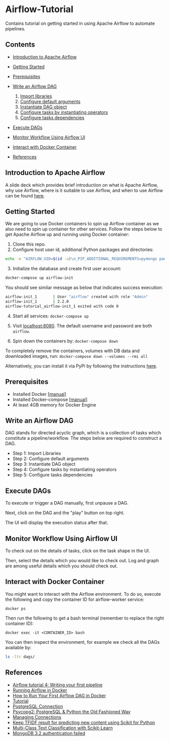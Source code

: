 # Airflow-Tutorial
Contains tutorial on getting started in using Apache Airflow to automate pipelines.

## Contents
- [Introduction to Apache Airflow](#introduction-to-apache-airflow)
- [Getting Started](#getting-started)
- [Prerequisites](#prerequisites)
- [Write an Airflow DAG](#write-an-airflow-dag)

  1. [Import libraries](#step-1-import-libraries)
  2. [Configure default arguments](#step-2-configure-default-arguments)
  3. [Instantiate DAG object](#step-3-instantiate-dag-object)
  4. [Configure tasks by instantiating operators](#step-4-configure-tasks-by-instantiating-operators)
  5. [Configure tasks dependencies](#step-5-configure-tasks-dependencies)
- [Execute DAGs](#execute-dags)
- [Monitor Workflow Using Airflow UI](#monitor-workflow-using-airflow-ui)
- [Interact with Docker Container](#interact-with-docker-container)
- [References](#references)

## Introduction to Apache Airflow
A slide deck which provides brief introduction on what is Apache Airflow, why use Airflow, where is it suitable to use Airflow, and when to use Airflow can be found [here](#).

## Getting Started
We are going to use Docker containers to spin up Airflow container as we also need to spin up container for other services. Follow the steps below to get Apache Airflow up and running using Docker container:

1. Clone this repo.
2. Configure host user id, additional Python packages and directories:

```sh
echo -e "AIRFLOW_UID=$(id -u)\n_PIP_ADDITIONAL_REQUIREMENTS=pymongo pandas scikit-learn apache-airflow-providers-mongo" > .env && mkdir -p dags logs plugins
```

3. Initialize the database and create first user account:
```sh
docker-compose up airflow-init
```

You should see similar message as below that indicates success execution:
```sh
airflow-init_1       | User "airflow" created with role "Admin"
airflow-init_1       | 2.2.0
airflow-tutorial_airflow-init_1 exited with code 0
```

4. Start all services:
```docker-compose up```

5. Visit [localhost:8080](http://localhost:8080). The default username and password are both `airflow`.

6. Spin down the containers by:
```docker-compose down```

To completely remove the containers, volumes with DB data and downloaded images, run:
```docker-compose down --volumes --rmi all```

Alternatively, you can install it via PyPi by following the instructions [here](https://airflow.apache.org/docs/apache-airflow/stable/installation/index.html#using-pypi).

## Prerequisites
- Installed Docker [[manual]](https://docs.docker.com/get-docker/)
- Installed Docker-compose [[manual]](https://docs.docker.com/compose/install/)
- At least 4GB memory for Docker Engine 

## Write an Airflow DAG
DAG stands for directed acyclic graph, which is a collection of tasks which constitute a pipeline/workflow. The steps below are required to construct a DAG.

- Step 1: Import Libraries
- Step 2: Configure default arguments
- Step 3: Instantiate DAG object
- Step 4: Configure tasks by instantiating operators
- Step 5: Configure tasks dependencies

## Execute DAGs

To execute or trigger a DAG manually, first unpause a DAG.

Next, click on the DAG and the "play" button on top right.

The UI will display the execution status after that.

## Monitor Workflow Using Airflow UI

To check out on the details of tasks, click on the task shape in the UI.

Then, select the details which you would like to check out. Log and graph are among useful details which you should check out.

## Interact with Docker Container

You might want to interact with the Airflow environment. To do so, execute the following and copy the container ID for airflow-worker service:

```docker ps```

Then run the following to get a bash terminal (remember to replace the right container ID):

```docker exec -it <CONTAINER_ID> bash```

You can then inspect the environment, for example we check all the DAGs available by:

```sh
ls -ltr dags/
```

## References
- [Airflow tutorial 4: Writing your first pipeline](https://www.youtube.com/watch?v=43wHwwZhJMo)
- [Running Airflow in Docker](https://airflow.apache.org/docs/apache-airflow/stable/start/docker.html)
- [How to Run Your First Airflow DAG in Docker](https://predictivehacks.com/how-to-run-your-first-airflow-dag-in-docker/)
- [Tutorial](https://airflow.apache.org/docs/apache-airflow/stable/tutorial.html)
- [PostgreSQL Connection](https://airflow.apache.org/docs/apache-airflow-providers-postgres/stable/connections/postgres.html#howto-connection-postgres)
- [Psycopg2: PostgreSQL & Python the Old Fashioned Way](https://hackersandslackers.com/psycopg2-postgres-python/)
- [Managing Connections](https://airflow.apache.org/docs/apache-airflow/stable/howto/connection.html)
- [Keep TFIDF result for predicting new content using Scikit for Python](https://stackoverflow.com/questions/29788047/keep-tfidf-result-for-predicting-new-content-using-scikit-for-python)
- [Multi-Class Text Classification with Scikit-Learn](https://towardsdatascience.com/multi-class-text-classification-with-scikit-learn-12f1e60e0a9f)
- [MongoDB 3.2 authentication failed](https://stackoverflow.com/questions/42912755/how-to-create-a-db-for-mongodb-container-on-start-up)